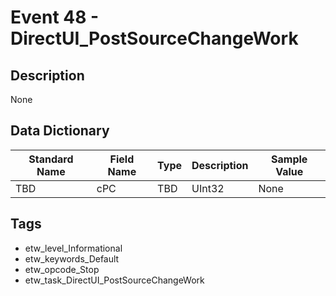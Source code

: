 # Event 48 - DirectUI_PostSourceChangeWork

## Description
None

## Data Dictionary
|Standard Name|Field Name|Type|Description|Sample Value|
|---|---|---|---|---|
|TBD|cPC|TBD|UInt32|None|None|

## Tags
* etw_level_Informational
* etw_keywords_Default
* etw_opcode_Stop
* etw_task_DirectUI_PostSourceChangeWork